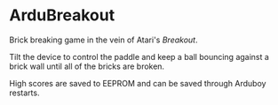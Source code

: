# ArduBreakout

Brick breaking game in the vein of Atari's *Breakout*.

Tilt the device to control the paddle and keep a ball bouncing against a brick wall until all of the bricks are broken.

High scores are saved to EEPROM and can be saved through Arduboy restarts.
